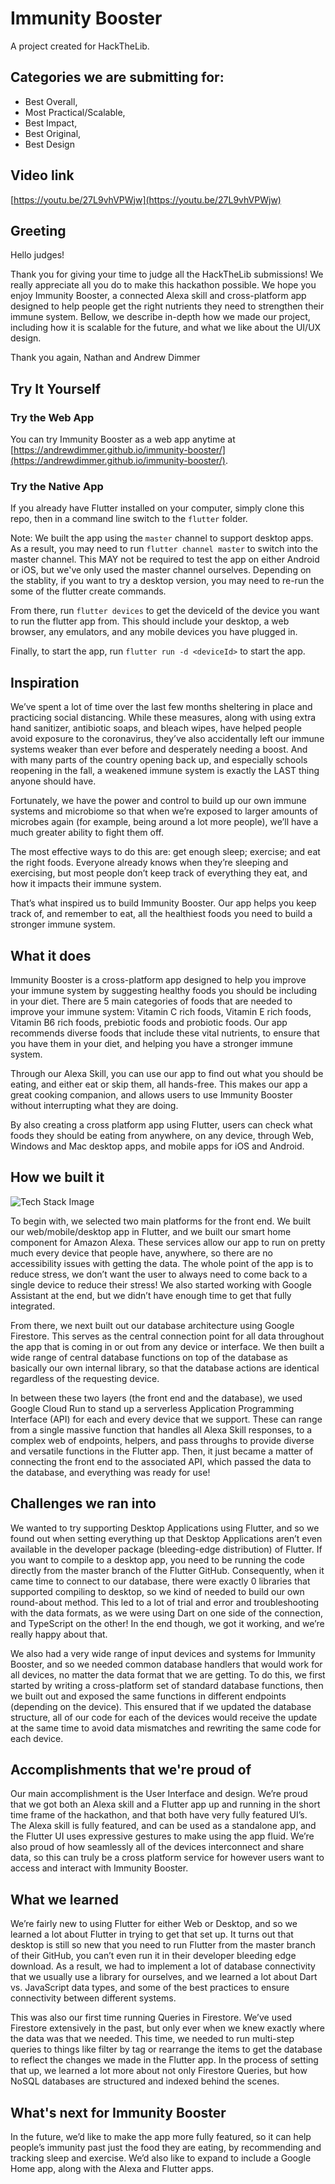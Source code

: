 # Immunity Booster

A project created for HackTheLib.

## Categories we are submitting for:

- Best Overall,
- Most Practical/Scalable,
- Best Impact,
- Best Original,
- Best Design

## Video link
[https://youtu.be/27L9vhVPWjw](https://youtu.be/27L9vhVPWjw)

## Greeting

Hello judges!

Thank you for giving your time to judge all the HackTheLib submissions! We really appreciate all you do to make this hackathon possible. We hope you enjoy Immunity Booster, a connected Alexa skill and cross-platform app designed to help people get the right nutrients they need to strengthen their immune system. Bellow, we describe in-depth how we made our project, including how it is scalable for the future, and what we like about the UI/UX design.

Thank you again,
Nathan and Andrew Dimmer

## Try It Yourself

### Try the Web App

You can try Immunity Booster as a web app anytime at [https://andrewdimmer.github.io/immunity-booster/](https://andrewdimmer.github.io/immunity-booster/).

### Try the Native App

If you already have Flutter installed on your computer, simply clone this repo, then in a command line switch to the `flutter` folder.

Note: We built the app using the `master` channel to support desktop apps. As a result, you may need to run `flutter channel master` to switch into the master channel. This MAY not be required to test the app on either Android or iOS, but we've only used the master channel ourselves. Depending on the stablity, if you want to try a desktop version, you may need to re-run the some of the flutter create commands.

From there, run `flutter devices` to get the deviceId of the device you want to run the flutter app from. This should include your desktop, a web browser, any emulators, and any mobile devices you have plugged in.

Finally, to start the app, run `flutter run -d <deviceId>` to start the app.

## Inspiration

We’ve spent a lot of time over the last few months sheltering in place and practicing social distancing. While these measures, along with using extra hand sanitizer, antibiotic soaps, and bleach wipes, have helped people avoid exposure to the coronavirus, they’ve also accidentally left our immune systems weaker than ever before and desperately needing a boost. And with many parts of the country opening back up, and especially schools reopening in the fall, a weakened immune system is exactly the LAST thing anyone should have.

Fortunately, we have the power and control to build up our own immune systems and microbiome so that when we’re exposed to larger amounts of microbes again (for example, being around a lot more people), we’ll have a much greater ability to fight them off.

The most effective ways to do this are: get enough sleep; exercise; and eat the right foods. Everyone already knows when they’re sleeping and exercising, but most people don’t keep track of everything they eat, and how it impacts their immune system.

That’s what inspired us to build Immunity Booster. Our app helps you keep track of, and remember to eat, all the healthiest foods you need to build a stronger immune system.

## What it does

Immunity Booster is a cross-platform app designed to help you improve your immune system by suggesting healthy foods you should be including in your diet. There are 5 main categories of foods that are needed to improve your immune system: Vitamin C rich foods, Vitamin E rich foods, Vitamin B6 rich foods, prebiotic foods and probiotic foods. Our app recommends diverse foods that include these vital nutrients, to ensure that you have them in your diet, and helping you have a stronger immune system.

Through our Alexa Skill, you can use our app to find out what you should be eating, and either eat or skip them, all hands-free. This makes our app a great cooking companion, and allows users to use Immunity Booster without interrupting what they are doing.

By also creating a cross platform app using Flutter, users can check what foods they should be eating from anywhere, on any device, through Web, Windows and Mac desktop apps, and mobile apps for iOS and Android.

## How we built it

![Tech Stack Image](https://i.imgur.com/lqFVCk5.png)

To begin with, we selected two main platforms for the front end. We built our web/mobile/desktop app in Flutter, and we built our smart home component for Amazon Alexa. These services allow our app to run on pretty much every device that people have, anywhere, so there are no accessibility issues with getting the data. The whole point of the app is to reduce stress, we don’t want the user to always need to come back to a single device to reduce their stress! We also started working with Google Assistant at the end, but we didn’t have enough time to get that fully integrated.

From there, we next built out our database architecture using Google Firestore. This serves as the central connection point for all data throughout the app that is coming in or out from any device or interface. We then built a wide range of central database functions on top of the database as basically our own internal library, so that the database actions are identical regardless of the requesting device.

In between these two layers (the front end and the database), we used Google Cloud Run to stand up a serverless Application Programming Interface (API) for each and every device that we support. These can range from a single massive function that handles all Alexa Skill responses, to a complex web of endpoints, helpers, and pass throughs to provide diverse and versatile functions in the Flutter app. Then, it just became a matter of connecting the front end to the associated API, which passed the data to the database, and everything was ready for use!

## Challenges we ran into

We wanted to try supporting Desktop Applications using Flutter, and so we found out when setting everything up that Desktop Applications aren’t even available in the developer package (bleeding-edge distribution) of Flutter. If you want to compile to a desktop app, you need to be running the code directly from the master branch of the Flutter GitHub. Consequently, when it came time to connect to our database, there were exactly 0 libraries that supported compiling to desktop, so we kind of needed to build our own round-about method. This led to a lot of trial and error and troubleshooting with the data formats, as we were using Dart on one side of the connection, and TypeScript on the other! In the end though, we got it working, and we’re really happy about that.

We also had a very wide range of input devices and systems for Immunity Booster, and so we needed common database handlers that would work for all devices, no matter the data format that we are getting. To do this, we first started by writing a cross-platform set of standard database functions, then we built out and exposed the same functions in different endpoints (depending on the device). This ensured that if we updated the database structure, all of our code for each of the devices would receive the update at the same time to avoid data mismatches and rewriting the same code for each device.

## Accomplishments that we're proud of

Our main accomplishment is the User Interface and design. We’re proud that we got both an Alexa skill and a Flutter app up and running in the short time frame of the hackathon, and that both have very fully featured UI’s. The Alexa skill is fully featured, and can be used as a standalone app, and the Flutter UI uses expressive gestures to make using the app fluid. We’re also proud of how seamlessly all of the devices interconnect and share data, so this can truly be a cross platform service for however users want to access and interact with Immunity Booster.

## What we learned

We’re fairly new to using Flutter for either Web or Desktop, and so we learned a lot about Flutter in trying to get that set up. It turns out that desktop is still so new that you need to run Flutter from the master branch of their GitHub, you can’t even run it in their developer bleeding edge download. As a result, we had to implement a lot of database connectivity that we usually use a library for ourselves, and we learned a lot about Dart vs. JavaScript data types, and some of the best practices to ensure connectivity between different systems.

This was also our first time running Queries in Firestore. We’ve used Firestore extensively in the past, but only ever when we knew exactly where the data was that we needed. This time, we needed to run multi-step queries to things like filter by tag or rearrange the items to get the database to reflect the changes we made in the Flutter app. In the process of setting that up, we learned a lot more about not only Firestore Queries, but how NoSQL databases are structured and indexed behind the scenes.

## What's next for Immunity Booster

In the future, we’d like to make the app more fully featured, so it can help people’s immunity past just the food they are eating, by recommending and tracking sleep and exercise. We’d also like to expand to include a Google Home app, along with the Alexa and Flutter apps.
